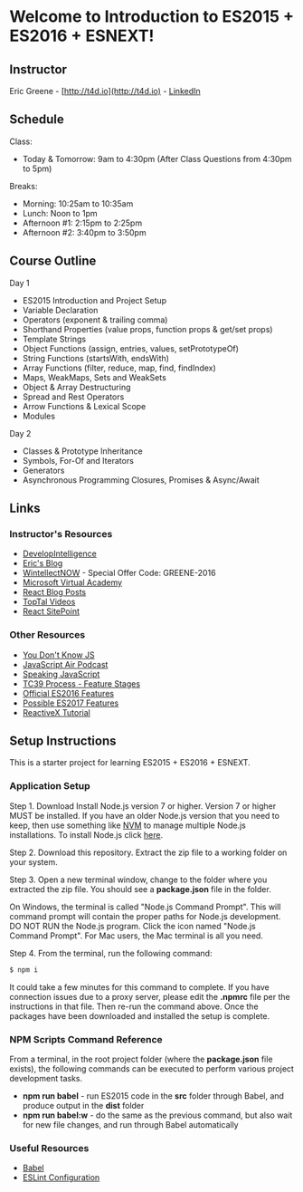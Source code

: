 # Welcome to Introduction to ES2015 + ES2016 + ESNEXT!

## Instructor

Eric Greene - [http://t4d.io](http://t4d.io) - [LinkedIn](https://www.linkedin.com/in/ericwgreene)

## Schedule

Class:
- Today & Tomorrow: 9am to 4:30pm (After Class Questions from 4:30pm to 5pm)

Breaks:
- Morning: 10:25am to 10:35am
- Lunch: Noon to 1pm
- Afternoon #1: 2:15pm to 2:25pm
- Afternoon #2: 3:40pm to 3:50pm

## Course Outline

Day 1

- ES2015 Introduction and Project Setup
- Variable Declaration
- Operators (exponent & trailing comma)
- Shorthand Properties (value props, function props & get/set props)
- Template Strings
- Object Functions (assign, entries, values, setPrototypeOf)
- String Functions (startsWith, endsWith)
- Array Functions (filter, reduce, map, find, findIndex)
- Maps, WeakMaps, Sets and WeakSets
- Object & Array Destructuring
- Spread and Rest Operators
- Arrow Functions & Lexical Scope
- Modules

Day 2

- Classes & Prototype Inheritance
- Symbols, For-Of and Iterators
- Generators
- Asynchronous Programming Closures, Promises & Async/Await

## Links

### Instructor's Resources

- [DevelopIntelligence](http://www.developintelligence.com/)
- [Eric's Blog](http://t4d.io/)
- [WintellectNOW](https://www.wintellectnow.com/Home/Instructor?instructorId=EricGreene) - Special Offer Code: GREENE-2016
- [Microsoft Virtual Academy](https://mva.microsoft.com/search/SearchResults.aspx#!q=Eric%20Greene&lang=1033)
- [React Blog Posts](https://github.com/training4developers/react-flux-blog)
- [TopTal Videos](https://www.toptal.com/videos)
- [React SitePoint](http://www.sitepoint.com/author/ericgreene/)

### Other Resources

- [You Don't Know JS](https://github.com/getify/You-Dont-Know-JS)
- [JavaScript Air Podcast](http://javascriptair.podbean.com/)
- [Speaking JavaScript](http://speakingjs.com/es5/)
- [TC39 Process - Feature Stages](http://www.2ality.com/2015/11/tc39-process.html)
- [Official ES2016 Features](http://www.2ality.com/2016/01/ecmascript-2016.html)
- [Possible ES2017 Features](http://www.2ality.com/2016/02/ecmascript-2017.html)
- [ReactiveX Tutorial](http://reactivex.io/learnrx/)

## Setup Instructions

This is a starter project for learning ES2015 + ES2016 + ESNEXT.

### Application Setup

Step 1. Download Install Node.js version 7 or higher. Version 7 or higher MUST be installed. If you have an older Node.js version that you need to keep, then use something like [NVM](https://www.npmjs.com/package/nvm) to manage multiple Node.js installations. To install Node.js click [here](https://nodejs.org).

Step 2. Download this repository. Extract the zip file to a working folder on your system.

Step 3. Open a new terminal window, change to the folder where you extracted the zip file. You should see a **package.json** file in the folder.

On Windows, the terminal is called "Node.js Command Prompt". This will command prompt will contain the proper paths for Node.js development. DO NOT RUN the Node.js program. Click the icon named "Node.js Command Prompt". For Mac users, the Mac terminal is all you need.

Step 4. From the terminal, run the following command:

```bash
$ npm i
```

It could take a few minutes for this command to complete. If you have connection issues due to a proxy server, please edit the **.npmrc** file per the instructions in that file. Then re-run the command above. Once the packages have been downloaded and installed the setup is complete.

### NPM Scripts Command Reference

From a terminal, in the root project folder (where the **package.json** file exists), the following commands can be executed to perform various project development tasks.

- **npm run babel** - run ES2015 code in the **src** folder through Babel, and produce output in the **dist** folder
- **npm run babel:w** - do the same as the previous command, but also wait for new file changes, and run through Babel automatically

### Useful Resources

- [Babel](https://babeljs.io/)
- [ESLint Configuration](http://eslint.org/docs/user-guide/configuring)

